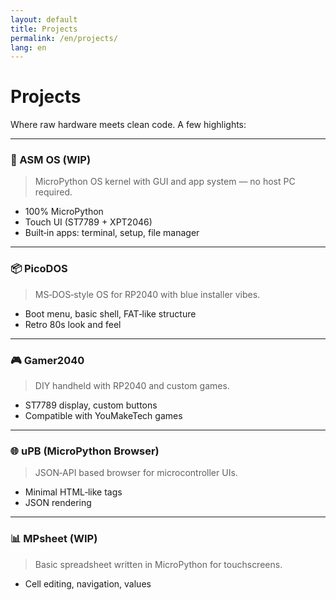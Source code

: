 ```yaml
---
layout: default
title: Projects
permalink: /en/projects/
lang: en
---
```


# Projects

Where raw hardware meets clean code. A few highlights:

---

### 🔧 ASM OS (WIP)

> MicroPython OS kernel with GUI and app system — no host PC required.

- 100% MicroPython
- Touch UI (ST7789 + XPT2046)
- Built‑in apps: terminal, setup, file manager

---

### 📦 PicoDOS

> MS‑DOS‑style OS for RP2040 with blue installer vibes.

- Boot menu, basic shell, FAT‑like structure
- Retro 80s look and feel

---

### 🎮 Gamer2040

> DIY handheld with RP2040 and custom games.

- ST7789 display, custom buttons
- Compatible with YouMakeTech games

---

### 🌐 uPB (MicroPython Browser)

> JSON‑API based browser for microcontroller UIs.

- Minimal HTML‑like tags
- JSON rendering

---

### 📊 MPsheet (WIP)

> Basic spreadsheet written in MicroPython for touchscreens.

- Cell editing, navigation, values

